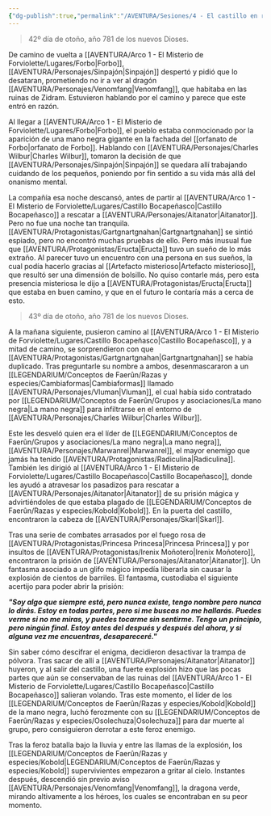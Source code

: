 ```yaml
---
{"dg-publish":true,"permalink":"/AVENTURA/Sesiones/4 - El castillo en ruinas de Bocapeñasco/"}
---
```


> 42º día de otoño, año 781 de los nuevos Dioses.

De camino de vuelta a [[AVENTURA/Arco 1 -  El Misterio de Forviolette/Lugares/Forbo\|Forbo]], [[AVENTURA/Personajes/Sinpajón\|Sinpajón]] despertó y pidió que lo desataran, prometiendo no ir a ver al dragón [[AVENTURA/Personajes/Venomfang\|Venomfang]], que habitaba en las ruinas de Zidram. Estuvieron hablando por el camino y parece que este entró en razón.

Al llegar a [[AVENTURA/Arco 1 -  El Misterio de Forviolette/Lugares/Forbo\|Forbo]], el pueblo estaba conmocionado por la aparición de una mano negra gigante en la fachada del [[orfanato de Forbo\|orfanato de Forbo]]. Hablando con [[AVENTURA/Personajes/Charles Wilbur\|Charles Wilbur]], tomaron la decisión de que [[AVENTURA/Personajes/Sinpajón\|Sinpajón]] se quedara allí trabajando cuidando de los pequeños, poniendo por fin sentido a su vida más allá del onanismo mental.

La compañía esa noche descansó, antes de partir al [[AVENTURA/Arco 1 -  El Misterio de Forviolette/Lugares/Castillo Bocapeñasco\|Castillo Bocapeñasco]] a rescatar a [[AVENTURA/Personajes/Aitanator\|Aitanator]]. Pero no fue una noche tan tranquila. [[AVENTURA/Protagonistas/Gartgnartgnahan\|Gartgnartgnahan]] se sintió espiado, pero no encontró muchas pruebas de ello. Pero más inusual fue que [[AVENTURA/Protagonistas/Eructa\|Eructa]] tuvo un sueño de lo más extraño. Al parecer tuvo un encuentro con una persona en sus sueños, la cual podía hacerlo gracias al [[Artefacto misterioso\|Artefacto misterioso]], que resultó ser una dimensión de bolsillo. No quiso contarle más, pero esta presencia misteriosa le dijo a [[AVENTURA/Protagonistas/Eructa\|Eructa]] que estaba en buen camino, y que en el futuro le contaría más a cerca de esto.

> 43º día de otoño, año 781 de los nuevos Dioses.

A la mañana siguiente, pusieron camino al [[AVENTURA/Arco 1 -  El Misterio de Forviolette/Lugares/Castillo Bocapeñasco\|Castillo Bocapeñasco]], y a mitad de camino, se sorprendieron con que [[AVENTURA/Protagonistas/Gartgnartgnahan\|Gartgnartgnahan]] se había duplicado. Tras preguntarle su nombre a ambos, desenmascararon a un [[LEGENDARIUM/Conceptos de Faerûn/Razas y especies/Cambiaformas\|Cambiaformas]] llamado [[AVENTURA/Personajes/Vluman\|Vluman]], el cual había sido contratado por [[LEGENDARIUM/Conceptos de Faerûn/Grupos y asociaciones/La mano negra\|La mano negra]] para infiltrarse en el entorno de [[AVENTURA/Personajes/Charles Wilbur\|Charles Wilbur]].

Este les desveló quien era el líder de [[LEGENDARIUM/Conceptos de Faerûn/Grupos y asociaciones/La mano negra\|La mano negra]], [[AVENTURA/Personajes/Marwanrel\|Marwanrel]], el mayor enemigo que jamás ha tenido [[AVENTURA/Protagonistas/Radiculina\|Radiculina]]. También les dirigió al [[AVENTURA/Arco 1 -  El Misterio de Forviolette/Lugares/Castillo Bocapeñasco\|Castillo Bocapeñasco]], donde les ayudó a atravesar los pasadizos para rescatar a [[AVENTURA/Personajes/Aitanator\|Aitanator]] de su prisión mágica y advirtiéndoles de que estaba plagado de [[LEGENDARIUM/Conceptos de Faerûn/Razas y especies/Kobold\|Kobold]]. En la puerta del castillo, encontraron la cabeza de [[AVENTURA/Personajes/Skarl\|Skarl]].

Tras una serie de combates arrasados por el fuego rosa de [[AVENTURA/Protagonistas/Princesa Princesa\|Princesa Princesa]] y por insultos de [[AVENTURA/Protagonistas/Irenix Moñotero\|Irenix Moñotero]], encontraron la prisión de [[AVENTURA/Personajes/Aitanator\|Aitanator]]. Un fantasma asociado a un glifo mágico impedía liberarla sin causar la explosión de cientos de barriles. El fantasma, custodiaba el siguiente acertijo para poder abrir la prisión:

***"Soy algo que siempre está, pero nunca existe, tengo nombre pero nunca lo dirás. Estoy en todas partes, pero si me buscas no me hallarás. Puedes verme si no me miras, y puedes tocarme sin sentirme. Tengo un principio, pero ningún final. Estoy antes del después y después del ahora, y si alguna vez me encuentras, desapareceré."***

Sin saber cómo descifrar el enigma, decidieron desactivar la trampa de pólvora. Tras sacar de allí a [[AVENTURA/Personajes/Aitanator\|Aitanator]] huyeron, y al salir del castillo, una fuerte explosión hizo que las pocas partes que aún se conservaban de las ruinas del [[AVENTURA/Arco 1 -  El Misterio de Forviolette/Lugares/Castillo Bocapeñasco\|Castillo Bocapeñasco]] salieran volando. Tras este momento, el líder de los [[LEGENDARIUM/Conceptos de Faerûn/Razas y especies/Kobold\|Kobold]] de la mano negra, luchó ferozmente con su [[LEGENDARIUM/Conceptos de Faerûn/Razas y especies/Osolechuza\|Osolechuza]] para dar muerte al grupo, pero consiguieron derrotar a este feroz enemigo.

Tras la feroz batalla bajo la lluvia y entre las llamas de la explosión, los [[LEGENDARIUM/Conceptos de Faerûn/Razas y especies/Kobold\|LEGENDARIUM/Conceptos de Faerûn/Razas y especies/Kobold]] supervivientes empezaron a gritar al cielo. Instantes después, descendió sin previo aviso [[AVENTURA/Personajes/Venomfang\|Venomfang]], la dragona verde, mirando altivamente a los héroes, los cuales se encontraban en su peor momento.